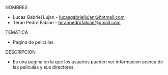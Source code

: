 NOMBRES
- Lucas Gabriel Lujan - lucasgabriellujan@hotmail.com
- Teran Pedro Fabian - teranpedrofabian@gmail.com

TEMATICA
- Pagina de peliculas

DESCRIPCION
- Es una pagina en la que los usuarios pueden ver informacion acerca de las peliculas y sus directores. 
